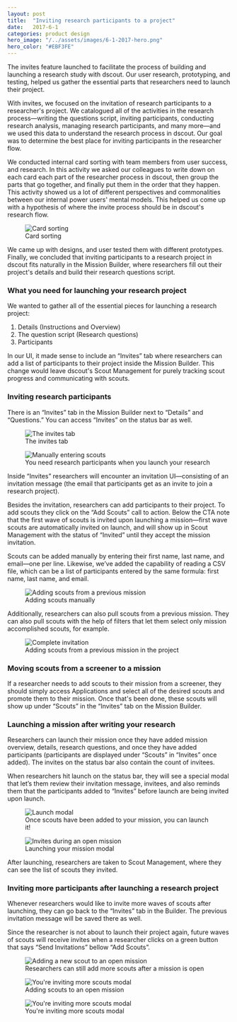 ```yaml
---
layout: post
title:  "Inviting research participants to a project"
date:   2017-6-1
categories: product design
hero_image: "/../assets/images/6-1-2017-hero.png"
hero_color: "#EBF3FE"
---
```

The invites feature launched to facilitate the process of building and launching a research study with dscout. Our user research, prototyping, and testing, helped us gather the essential parts that researchers need to launch their project.

With invites, we focused on the invitation of research participants to a researcher's project. We catalogued all of the activities in the research process—writing the questions script, inviting participants, conducting research analysis, managing research participants, and many more—and we used this data to understand the research process in dscout. Our goal was to determine the best place for inviting participants in the researcher flow.

We conducted internal card sorting with team members from user success, and research. In this activity we asked our colleagues to write down on each card each part of the researcher process in dscout, then group the parts that go together, and finally put them in the order that they happen. This activity showed us a lot of different perspectives and commonalities between our internal power users' mental models. This helped us come up with a hypothesis of where the invite process should be in dscout's research flow.

<figure>
	<img src="../../../../../../assets/images/card-sort.png" title="Card sorting" />
	<figcaption class="media-caption center">Card sorting</figcaption>
</figure>

We came up with designs, and user tested them with different prototypes. Finally, we concluded that inviting participants to a research project in dscout fits naturally in the Mission Builder, where researchers fill out their project's details and build their research questions script.

### What you need for launching your research project
We wanted to gather all of the essential pieces for launching a research project:

1. Details (Instructions and Overview)
2. The question script (Research questions)
3. Participants

In our UI, it made sense to include an “Invites” tab where researchers can add a list of participants to their project inside the Mission Builder. This change would leave dscout's Scout Management for purely tracking scout progress and communicating with scouts.

### Inviting research participants

There is an “Invites” tab in the Mission Builder next to “Details” and “Questions.” You can access “Invites” on the status bar as well.

<figure>
	<img src="../../../../../../assets/images/invites-1.png" title="The invites tab" />
	<figcaption class="media-caption center">The invites tab</figcaption>
</figure>

<figure>
	<img src="../../../../../../assets/images/invites-2.png" title="Manually entering scouts" />
	<figcaption class="media-caption center">You need research participants when you launch your research</figcaption>
</figure>

Inside “Invites” researchers will encounter an invitation UI—consisting of an invitation message (the email that participants get as an invite to join a research project).

Besides the invitation, researchers can add participants to their project. To add scouts they click on the “Add Scouts” call to action. Below the CTA note that the first wave of scouts is invited upon launching a mission—first wave scouts are automatically invited on launch, and will show up in Scout Management with the status of “Invited” until they accept the mission invitation.

Scouts can be added manually by entering their first name, last name, and email—one per line. Likewise, we’ve added the capability of reading a CSV file, which can be a list of participants entered by the same formula: first name, last name, and email.

<figure>
	<img src="../../../../../../assets/images/invites-3.png" title="Adding scouts from a previous mission" />
	<figcaption class="media-caption center">Adding scouts manually</figcaption>
</figure>

Additionally, researchers can also pull scouts from a previous mission. They can also pull scouts with the help of filters that let them select only mission accomplished scouts, for example.

<figure>
	<img src="../../../../../../assets/images/invites-4.png" title="Complete invitation" />
	<figcaption class="media-caption center">Adding scouts from a previous mission in the project</figcaption>
</figure>

### Moving scouts from a screener to a mission

If a researcher needs to add scouts to their mission from a screener, they should simply access Applications and select all of the desired scouts and promote them to their mission. Once that's been done, these scouts will show up under “Scouts” in the “Invites” tab on the Mission Builder.

### Launching a mission after writing your research

Researchers can launch their mission once they have added mission overview, details, research questions, and once they have added participants (participants are displayed under “Scouts” in “Invites” once added). The invites on the status bar also contain the count of invitees.

When researchers hit launch on the status bar, they will see a special modal that let’s them review their invitation message, invitees, and also reminds them that the participants added to “Invites” before launch are being invited upon launch.

<figure>
	<img src="../../../../../../assets/images/invites-5.png" title="Launch modal" />
	<figcaption class="media-caption center">Once scouts have been added to your mission, you can launch it!</figcaption>
</figure>

<figure>
	<img src="../../../../../../assets/images/invites-6.png" title="Invites during an open mission" />
	<figcaption class="media-caption center">Launching your mission modal</figcaption>
</figure>

After launching, researchers are taken to Scout Management, where they can see the list of scouts they invited.

### Inviting more participants after launching a research project

Whenever researchers would like to invite more waves of scouts after launching, they can go back to the “Invites” tab in the Builder. The previous invitation message will be saved there as well.

Since the researcher is not about to launch their project again, future waves of scouts will receive invites when a researcher clicks on a green button that says “Send Invitations” bellow “Add Scouts”.

<figure>
	<img src="../../../../../../assets/images/invites-7.png" title="Adding a new scout to an open mission" />
	<figcaption class="media-caption center">Researchers can still add more scouts after a mission is open</figcaption>
</figure>

<figure>
	<img src="../../../../../../assets/images/invites-8.png" title="You're inviting more scouts modal" />
	<figcaption class="media-caption center">Adding scouts to an open mission</figcaption>
</figure>

<figure>
	<img src="../../../../../../assets/images/invites-9.png" title="You're inviting more scouts modal" />
	<figcaption class="media-caption center">You're inviting more scouts modal</figcaption>
</figure>
